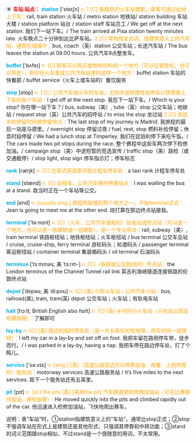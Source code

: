 ☀ <font color="red">**车站 站点：**</font>
<font color="sky blue">**station**</font> ['steɪʃn] 
<font color="orange">n. 1 [C] 铁路旁的火车站建筑，乘客可通过此地上下车：</font>rail, train station 火车站 / metro station 地铁站/ station building 车站大楼 / station platform 站台 / station staff 车站员工 / We get off at the next station. 我们下一站下车。/ The train arrived at Pisa station twenty minutes late. 火车晚点二十分钟到达比萨车站。<font color="orange">2 [C] 常构成复合词，指建筑意义上的汽车站，通常在城镇中：</font>bus, coach（英）station 公交车站；长途汽车站 / The bus leaves the station at 09.00 hours. 公共汽车9点整发车。

<font color="sky blue">**buffet**</font> ['bʌfeɪ] 
<font color="orange">n. [C] 顾客可以购买食物和饮料的一个地方（可以在那里吃，也可以带走），例如在火车里或公共汽车站里的这样一个地方：</font>buffet station 车站的快餐部 / buffet service（火车上或车站的）餐饮服务

<font color="sky blue">**stop**</font> [stɒp] 
<font color="orange">n. 1 [C] 公共汽车或火车的车站，尤指中途规律性地停车以使乘客上下车的各个车站：</font>I get off at the next stop. 我在下一站下车。/ Which is your stop? 你在哪一站下车？/ bus, subway（美）, tube（英）stop 公交车站；地铁站 / request stop（英）公共汽车的招呼站 / to miss the stop 坐过站 <font color="orange">2 [C] 旅途中的停留时间或停留地点：</font>The last stop of my journey is Madrid. 我旅程的最后一站是马德里。/ overnight stop 停留过夜 / fuel, rest, stop 燃料补给停留；休息时段停留 / We had a lunch stop at Timperley. 我们在廷珀利停下来吃午饭。/ The cars made two pit stops during the race. 整个赛程中这些车两次停下检修加油。/ campaign stop（美）中途短暂的竞选宣传 / traffic stop（美）路检（或交通截停）/ stop light, stop sign 停车指示灯；停车标志

<font color="sky blue">**rank**</font> [ræŋk] 
<font color="orange">n. [C] 在英式英语里可指计程车停车处：</font>a taxi rank 计程车停车处

<font color="sky blue">**stand**</font> [stænd] 
<font color="orange">n. [C] 出租车、公共汽车等的停靠站点：</font>I was waiting the bus at a stand. 我当时正在一个车站等公交。

<font color="sky blue">**end**</font> [end] 
<font color="orange">n. [usually sing.] 旅程所联接的两个地方之一。不如terminal正式：</font>Jean is going to meet me at the other end. 琼打算在那边终点站接我。

<font color="sky blue">**terminal**</font> ['tə:mɪnl] 
<font color="orange">n. [C]（火车、公共汽车或船的）始发站或终点站（可以是一个地方，也可以是一栋建筑或一组建筑）。是一个专业用法：</font>rail, subway（美）, train terminal 铁路枢纽站；地铁枢纽站；火车枢纽站 / bus terminal 公交车总站 / cruise, cruise-ship, ferry terminal 游轮码头；轮渡码头 / passenger terminal 客运枢纽站 / container terminal 集装箱码头 / oil terminal 石油码头
           
<font color="sky blue">**terminus**</font> [ˈtɜ:mɪnəs; 美 ˈtɜ:rm-]
<font color="orange">n. [C]（铁路或公交路线的）终点站：</font>the London terminus of the Channel Tunnel rail link 英吉利海峡隧道连接铁路的伦敦终点站
           
<font color="sky blue">**depot**</font> [ˈdepəʊ; 美 ˈdi:poʊ]
<font color="orange">n. [C] [美] 小型火车站；公共汽车小站：</font>bus, railroad(美), train, tram(英) depot 公交车站；火车站；有轨电车站
           
<font color="sky blue">**halt**</font> [hɔ:lt; British English also hɒlt]
<font color="orange">n. [C] [英] 乡村的小火车站（只有站台而没有建筑物）：</font>了解即可
           
<font color="sky blue">**lay-by**</font>
<font color="orange">n. [C] [英] 路边的临时停车处（是一片长条形的短地带，停车时间一般很短）：</font>I left my car in a lay-by and set off on foot. 我把车留在路侧停车带，徒步而行。/ I was parked in a lay-by, having a nap. 我把车停在路边停车处，打了个盹儿。

<font color="sky blue">**service**</font> ['sə:vɪs] 
<font color="orange">n. [sing.] [英]（高速公路旁边可以停靠加油、用餐、上厕所等的）服务站：</font>motorway services 高速公路服务站 / It’s five miles to the next services. 距下一个服务站还有五英里。
           
<font color="sky blue">**pit**</font> [pɪt]
<font color="orange">n. [pl.] the pits [英] [美用the pit] 汽车赛道旁的修理加油站（可在比赛期间加油、换轮胎等）：</font>He moved quickly into the pits and climbed rapidly out of the car. 他迅速进入检修加油站，飞快地爬出赛车。

说明：表“车站”时，①station指建筑意义上的“车站”，通常比stop正式；②stop不强调车站在形式上是建筑还是其他形式，只强调其停靠和中转功能；③stand的词义范围跟stop相似，不过stand是一个很随意的用词，不太常用。


